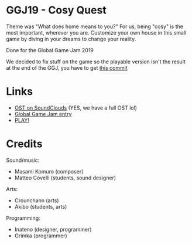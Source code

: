 # GGJ19 - Cosy Quest

Theme was "What does home means to you?" For us, being "cosy" is the most important, wherever you are.
Customize your own house in this small game by diving in your dreams to change your reality.

Done for the Global Game Jam 2019

We decided to fix stuff on the game so the playable version isn't the result at the end of the GGJ, you have to get [this commit](https://github.com/Inateno/GGJ19/commit/54c702057c8c73ff24b019ceb28261167e14f584)

# Links
- [OST on SoundClouds](https://soundcloud.com/komasami/sets/cosy-quest) (YES, we have a full OST lol)
- [Global Game Jam entry](https://globalgamejam.org/2019/games/cosy-quest)
- [PLAY!](http://inateno.com/games/ggj19)

# Credits
Sound/music:
- Masami Komuro (composer)
- Matteo Covelli (students, sound designer)

Arts:
- Crounchann (arts)
- Akibo (students, arts)

Programming:
- Inateno (designer, programmer)
- Grimka (programmer)
